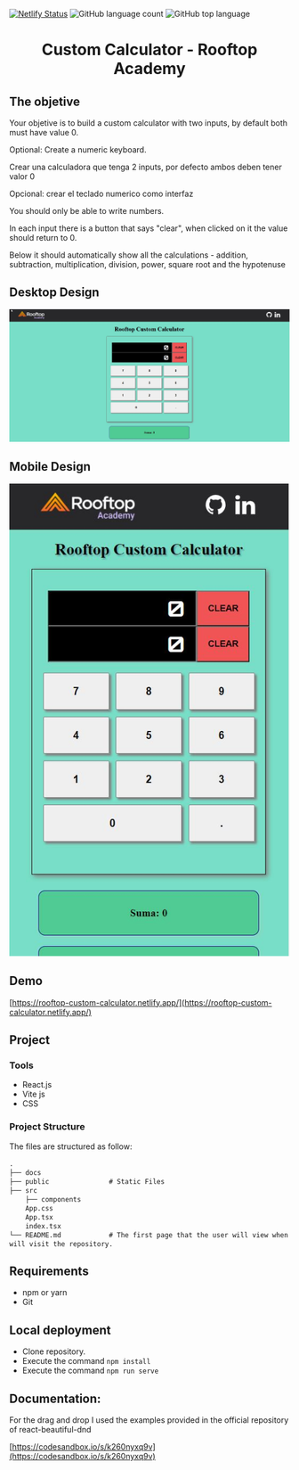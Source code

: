 [![Netlify Status](https://api.netlify.com/api/v1/badges/a5c8c489-070d-4fd3-b3fb-f9f1fc4fe2fe/deploy-status)](https://app.netlify.com/sites/rooftop-custom-calculator/deploys)
![GitHub language count](https://img.shields.io/github/languages/count/julioale21/rooftop-custom-calculator?color=green)
![GitHub top language](https://img.shields.io/github/languages/top/julioale21/rooftop-custom-calculator?color=green)

   <h1 align="center">Custom Calculator - Rooftop Academy</h1>
   

  
## The objetive

Your objetive is to build a custom calculator with two inputs, by default both must have value 0.

Optional: Create a numeric keyboard.



Crear una calculadora que tenga 2 inputs, por defecto ambos deben tener valor 0

Opcional: crear el teclado numerico como interfaz

You should only be able to write numbers.

In each input there is a button that says "clear", when clicked on it the value should return to 0.

Below it should automatically show all the calculations - addition, subtraction, multiplication, division, power, square root and the hypotenuse



## Desktop Design

<div>
  <img src="./docs/desktop-design.jpg">
</div>


## Mobile Design

<p align="center">
  <img src="./docs/mobile-design.jpg">
</p>



## Demo
[https://rooftop-custom-calculator.netlify.app/](https://rooftop-custom-calculator.netlify.app/)

## Project
### Tools

- React.js
- Vite js
- CSS

### Project Structure
The files are structured as follow:

    .
    ├── docs
    ├── public               # Static Files
    ├── src
        ├── components  
        App.css
        App.tsx
        index.tsx
    └── README.md            # The first page that the user will view when will visit the repository.

## Requirements
* npm or yarn
* Git

## Local deployment

* Clone repository.
* Execute the command `npm install`
* Execute the command `npm run serve`

## Documentation:

For the drag and drop I used the examples provided in the official repository of react-beautiful-dnd

[https://codesandbox.io/s/k260nyxq9v](https://codesandbox.io/s/k260nyxq9v)
